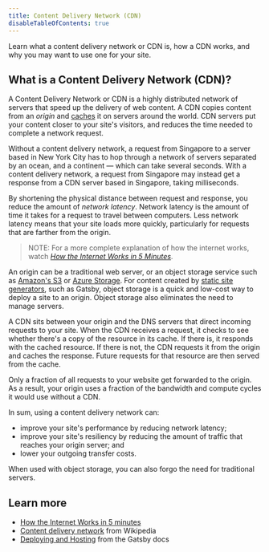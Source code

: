 ```yaml
---
title: Content Delivery Network (CDN)
disableTableOfContents: true
---
```


Learn what a content delivery network or CDN is, how a CDN works, and why you may want to use one for your site.

## What is a Content Delivery Network (CDN)?

A Content Delivery Network or CDN is a highly distributed network of servers that speed up the delivery of web content. A CDN copies content from an *origin* and [caches](/docs/glossary/#cache) it on servers around the world. CDN servers put your content closer to your site's visitors, and reduces the time needed to complete a network request.

Without a content delivery network, a request from Singapore to a server based in New York City has to hop through a network of servers separated by an ocean, and a continent — which can take several seconds. With a content delivery network, a request from Singapore may instead get a response from a CDN server based in Singapore, taking milliseconds.

By shortening the physical distance between request and response, you reduce the amount of _network latency_. Network latency is the amount of time it takes for a request to travel between computers. Less network latency means that your site loads more quickly, particularly for requests that are farther from the origin.

> NOTE: For a more complete explanation of how the internet works, watch [_How the Internet Works in 5 Minutes_](https://www.youtube.com/watch?v=7_LPdttKXPc).

An origin can be a traditional web server, or an object storage service such as [Amazon's S3](/docs/how-to/previews-deploys-hosting/deploying-to-s3-cloudfront/) or [Azure Storage](/blog/2018-11-05-deploying-gatsby-to-azure/). For content created by [static site generators](/docs/glossary/static-site-generator/), such as Gatsby, object storage is a quick and low-cost way to deploy a site to an origin. Object storage also eliminates the need to manage servers.

A CDN sits between your origin and the DNS servers that direct incoming requests to your site. When the CDN receives a request, it checks to see whether there's a copy of the resource in its cache. If there is, it responds with the cached resource. If there is not, the CDN requests it from the origin and caches the response. Future requests for that resource are then served from the cache.

Only a fraction of all requests to your website get forwarded to the origin. As a result, your origin uses a fraction of the bandwidth and compute cycles it would use without a CDN.

In sum, using a content delivery network can:

- improve your site's performance by reducing network latency;
- improve your site's resiliency by reducing the amount of traffic that reaches your origin server; and
- lower your outgoing transfer costs.

When used with object storage, you can also forgo the need for traditional servers.

## Learn more

- [How the Internet Works in 5 minutes](https://www.youtube.com/watch?v=7_LPdttKXPc)
- [Content delivery network](https://en.wikipedia.org/wiki/Content_delivery_network) from Wikipedia
- [Deploying and Hosting](/docs/deploying-and-hosting/) from the Gatsby docs
